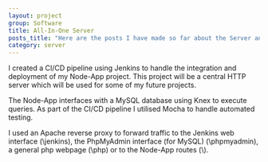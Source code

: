 ```yaml
---
layout: project
group: Software
title: All-In-One Server
posts_title: "Here are the posts I have made so far about the Server and Node App:"
category: server
---
```


I created a CI/CD pipeline using Jenkins to handle the integration and deployment of my Node-App project. This project will be a central HTTP server which will be used for some of my future projects.

The Node-App interfaces with a MySQL database using Knex to execute queries. As part of the CI/CD pipeline I utilised Mocha to handle automated testing.</p>

I used an Apache reverse proxy to forward traffic to the Jenkins web interface (\jenkins), the PhpMyAdmin interface (for MySQL) (\phpmyadmin), a general php webpage (\php) or to the Node-App routes (\\).